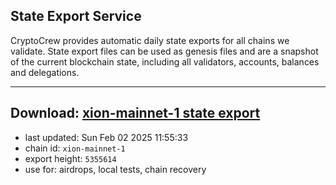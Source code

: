 ## State Export Service
CryptoCrew provides automatic daily state exports for all chains we validate. State export files can be used as genesis files and are a snapshot of the current blockchain state, including all validators, accounts, balances and delegations.

---
**Download: [xion-mainnet-1 state export](https://dl-eu2.ccvalidators.com/SERVICE/xion/xion-mainnet-1_export_5355614.json)**
---

- last updated: Sun Feb 02 2025 11:55:33
- chain id: `xion-mainnet-1`
- export height: `5355614`
- use for: airdrops, local tests, chain recovery
